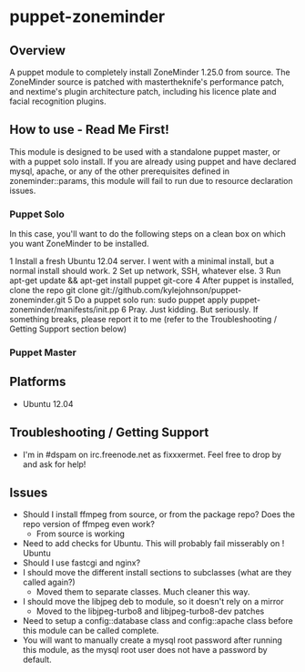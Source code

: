 puppet-zoneminder
=================

## Overview
A puppet module to completely install ZoneMinder 1.25.0 from source.
The ZoneMinder source is patched with mastertheknife's performance patch, and nextime's plugin architecture patch, including his licence plate and facial recognition plugins.

## How to use - Read Me First!
This module is designed to be used with a standalone puppet master, or with a puppet solo install.  If you are already using puppet and have declared mysql, apache, or any of the other prerequisites defined in zoneminder::params, this module will fail to run due to resource declaration issues.

### Puppet Solo
In this case, you'll want to do the following steps on a clean box on which you want ZoneMinder to be installed.

 1 Install a fresh Ubuntu 12.04 server.  I went with a minimal install, but a normal install should work.
 2 Set up network, SSH, whatever else.
 3 Run apt-get update && apt-get install puppet git-core
 4 After puppet is installed, clone the repo
     git clone git://github.com/kylejohnson/puppet-zoneminder.git
 5 Do a puppet solo run:
     sudo puppet apply puppet-zoneminder/manifests/init.pp
 6 Pray.  Just kidding.  But seriously.  If something breaks, please report it to me (refer to the Troubleshooting / Getting Support section below)

### Puppet Master


## Platforms
 * Ubuntu 12.04

## Troubleshooting / Getting Support
 * I'm in #dspam on irc.freenode.net as fixxxermet.  Feel free to drop by and ask for help!

## Issues
 * Should I install ffmpeg from source, or from the package repo?  Does the repo version of ffmpeg even work?
     * From source is working
 * Need to add checks for Ubuntu.  This will probably fail misserably on ! Ubuntu
 * Should I use fastcgi and nginx?
 * I should move the different install sections to subclasses (what are they called again?)
     * Moved them to separate classes.  Much cleaner this way.
 * I should move the libjpeg deb to module, so it doesn't rely on a mirror
     * Moved to the libjpeg-turbo8 and libjpeg-turbo8-dev patches
 * Need to setup a config::database class and config::apache class before this module can be called complete.
 * You will want to manually create a mysql root password after running this module, as the mysql root user does not have a password by default. 
